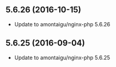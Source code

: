 
## 5.6.26 (2016-10-15)
- Update to amontaigu/nginx-php 5.6.26

## 5.6.25 (2016-09-04)
- Update to amontaigu/nginx-php 5.6.25
